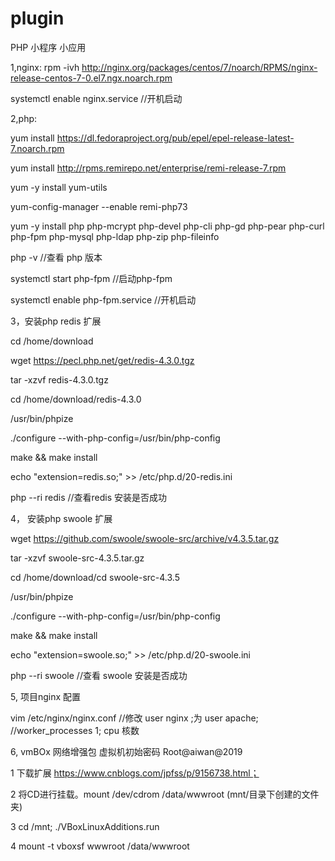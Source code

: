 # plugin
PHP 小程序 小应用

1,nginx:
rpm -ivh http://nginx.org/packages/centos/7/noarch/RPMS/nginx-release-centos-7-0.el7.ngx.noarch.rpm

systemctl enable nginx.service //开机启动

2,php:

yum install https://dl.fedoraproject.org/pub/epel/epel-release-latest-7.noarch.rpm

yum install http://rpms.remirepo.net/enterprise/remi-release-7.rpm

yum -y install yum-utils

yum-config-manager --enable remi-php73

yum -y install php php-mcrypt php-devel php-cli php-gd php-pear php-curl php-fpm php-mysql php-ldap php-zip php-fileinfo 

php -v //查看 php 版本

systemctl start php-fpm //启动php-fpm

systemctl enable php-fpm.service //开机启动

3，安装php redis 扩展

cd /home/download

wget https://pecl.php.net/get/redis-4.3.0.tgz

tar -xzvf redis-4.3.0.tgz

cd /home/download/redis-4.3.0

/usr/bin/phpize

./configure --with-php-config=/usr/bin/php-config

make && make install

echo "extension=redis.so;" >> /etc/php.d/20-redis.ini

php --ri redis //查看redis 安装是否成功

4， 安装php swoole 扩展

wget https://github.com/swoole/swoole-src/archive/v4.3.5.tar.gz

tar -xzvf swoole-src-4.3.5.tar.gz

cd /home/download/cd swoole-src-4.3.5

/usr/bin/phpize

./configure --with-php-config=/usr/bin/php-config

make && make install

echo "extension=swoole.so;" >> /etc/php.d/20-swoole.ini

php --ri swoole //查看 swoole 安装是否成功


5, 项目nginx 配置

vim /etc/nginx/nginx.conf  //修改 user  nginx ;为 user  apache;
//worker_processes  1;  cpu 核数


6, vmBOx 网络增强包 虚拟机初始密码 Root@aiwan@2019

1 下载扩展 https://www.cnblogs.com/jpfss/p/9156738.html；

2 将CD进行挂载。mount /dev/cdrom /data/wwwroot (mnt/目录下创建的文件夹)

3 cd /mnt; ./VBoxLinuxAdditions.run

4 mount -t vboxsf wwwroot /data/wwwroot













